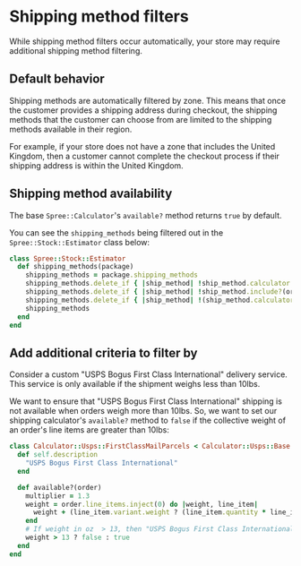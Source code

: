 # Shipping method filters

While shipping method filters occur automatically, your store may require
additional shipping method filtering.

## Default behavior

Shipping methods are automatically filtered by zone. This means that once the
customer provides a shipping address during checkout, the shipping methods that
the customer can choose from are limited to the shipping methods available in
their region.

For example, if your store does not have a zone that includes the United
Kingdom, then a customer cannot complete the checkout process if their shipping
address is within the United Kingdom.

## Shipping method availability

The base `Spree::Calculator`'s `available?` method returns `true` by default.

<!-- TODO:
  Show how Solidus's default shipping method filtering works. Find out why, when
  the zone and the shipping address don't match, `available?` returns `false`.
-->


You can see the `shipping_methods` being filtered out in the
`Spree::Stock::Estimator` class below:

```ruby
class Spree::Stock::Estimator
  def shipping_methods(package)
    shipping_methods = package.shipping_methods
    shipping_methods.delete_if { |ship_method| !ship_method.calculator.available?(package.contents)  }
    shipping_methods.delete_if { |ship_method| !ship_method.include?(order.ship_address)  }
    shipping_methods.delete_if { |ship_method| !(ship_method.calculator.preferences[:currency].nil? || ship_method.calculator.preferences[:currency] == currency)  }
    shipping_methods
  end
end
```

<!-- TODO:
  This isn't what the Spree::Stock::Estimator class actually looks like. Would
  this really be how anyone goes about modifying this class, anyway?
-->

## Add additional criteria to filter by

Consider a custom "USPS Bogus First Class International" delivery service. This
service is only available if the shipment weighs less than 10lbs.

We want to ensure that "USPS Bogus First Class International" shipping is not
available when orders weigh more than 10lbs. So, we want to set our shipping
calculator's `available?` method to `false` if the collective weight of an
order's line items are greater than 10lbs:

```ruby
class Calculator::Usps::FirstClassMailParcels < Calculator::Usps::Base
  def self.description
    "USPS Bogus First Class International"
  end

  def available?(order)
    multiplier = 1.3
    weight = order.line_items.inject(0) do |weight, line_item|
      weight + (line_item.variant.weight ? (line_item.quantity * line_item.variant.weight * multiplier) : 0)
    end
    # If weight in oz  > 13, then "USPS Bogus First Class International" is not available for the order
    weight > 13 ? false : true
  end
end
```
